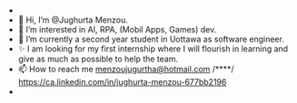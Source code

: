 -
- 👋 Hi, I’m @Jughurta Menzou.
- 👀 I’m interested in AI, RPA, (Mobil Apps, Games) dev.
- 🌱 I’m currently a second year student in Uottawa as software engineer.
- ✨ I am looking for my first internship where I will flourish in learning and give as much as possible to help the team.
- 📫 How to reach me menzoujugurtha@hotmail.com /****/ https://ca.linkedin.com/in/jughurta-menzou-677bb2196
-


